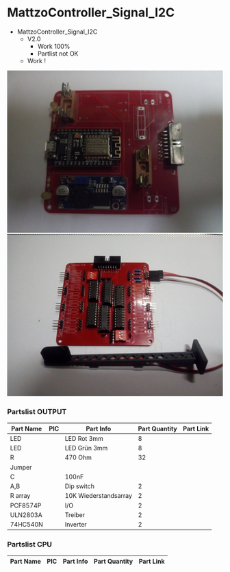 # MattzoController_Signal_I2C
+ MattzoController_Signal_I2C
	+ V2.0
		* Work 100%
		* Partlist not OK
	+ Work !
<img src="https://github.com/Backkevin/My_LEGO_Project/blob/master/MattzoController_Signal_I2C/IMAGE/CPU2.jpg">
<img src="https://github.com/Backkevin/My_LEGO_Project/blob/master/MattzoController_Signal_I2C/IMAGE/OUTPUT2.jpg">

### Partslist OUTPUT
                    
  Part Name   |      PIC      |   Part Info            | Part Quantity |   Part Link 
------------- | ------------- | ---------------------- | ------------- | -------------
LED           |               | LED Rot 3mm            | 8             |
LED           |               | LED Grün 3mm           | 8             |
R             |               | 470 Ohm                | 32            |
Jumper        |               |                        |               |
C             |               | 100nF                  |               |
A,B           |               | Dip switch             | 2             |
R array       |               | 10K Wiederstandsarray  | 2             |
PCF8574P      |               | I/O                    | 2             |
ULN2803A      |               | Treiber                | 2             |
74HC540N      |               | Inverter               | 2             |
 

### Partslist CPU
                    
  Part Name   |      PIC      |   Part Info            | Part Quantity |   Part Link 
------------- | ------------- | ---------------------- | ------------- | -------------
